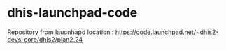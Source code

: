 # dhis-launchpad-code

Repository from laucnhapd location : https://code.launchpad.net/~dhis2-devs-core/dhis2/plan2.24
